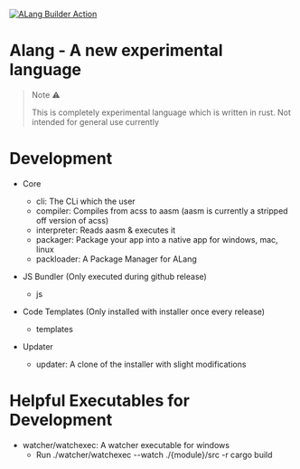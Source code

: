 [![ALang Builder Action](https://github.com/ahqsoftwares/alang/actions/workflows/buildmake.yaml/badge.svg?branch=master)](https://github.com/ahqsoftwares/alang/actions/workflows/buildmake.yaml)
# Alang - A new experimental language
> Note ⚠️
>
> This is completely experimental language which is written in rust. Not intended for general use currently

# Development
- Core
    - cli: The CLi which the user 
    - compiler: Compiles from acss to aasm (aasm is currently a stripped off version of acss)
    - interpreter: Reads aasm & executes it
    - packager: Package your app into a native app for windows, mac, linux
    - packloader: A Package Manager for ALang

- JS Bundler (Only executed during github release)
    - js 

- Code Templates (Only installed with installer once every release)
    - templates

- Updater
    - updater: A clone of the installer with slight modifications

# Helpful Executables for Development
- watcher/watchexec: A watcher executable for windows
    - Run ./watcher/watchexec --watch ./{module}/src -r cargo build